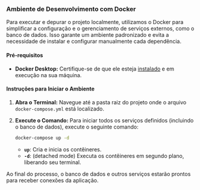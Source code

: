 ### **Ambiente de Desenvolvimento com Docker**

Para executar e depurar o projeto localmente, utilizamos o Docker para simplificar a configuração e o gerenciamento de serviços externos, como o banco de dados. Isso garante um ambiente padronizado e evita a necessidade de instalar e configurar manualmente cada dependência.

#### **Pré-requisitos**

* **Docker Desktop:** Certifique-se de que ele esteja [instalado](https://www.docker.com/products/docker-desktop/) e em execução na sua máquina.

#### **Instruções para Iniciar o Ambiente**

1.  **Abra o Terminal:** Navegue até a pasta raiz do projeto onde o arquivo `docker-compose.yml` está localizado.

2.  **Execute o Comando:** Para iniciar todos os serviços definidos (incluindo o banco de dados), execute o seguinte comando:

    ```bash
    docker-compose up -d
    ```

    * **`up`**: Cria e inicia os contêineres.
    * **`-d`**: (detached mode) Executa os contêineres em segundo plano, liberando seu terminal.

Ao final do processo, o banco de dados e outros serviços estarão prontos para receber conexões da aplicação.